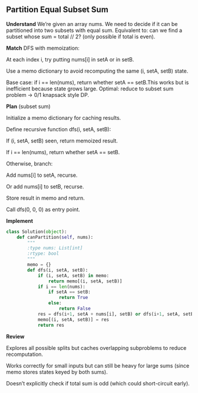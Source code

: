 ## Partition Equal Subset Sum
**Understand**
We’re given an array nums. We need to decide if it can be partitioned into two subsets with equal sum.
Equivalent to: can we find a subset whose sum = total // 2? (only possible if total is even).

**Match**
DFS with memoization:

At each index i, try putting nums[i] in setA or in setB.

Use a memo dictionary to avoid recomputing the same (i, setA, setB) state.

Base case: if i == len(nums), return whether setA == setB.This works but is inefficient because state grows large.
Optimal: reduce to subset sum problem → 0/1 knapsack style DP.

**Plan** (subset sum)

Initialize a memo dictionary for caching results.

Define recursive function dfs(i, setA, setB):

If (i, setA, setB) seen, return memoized result.

If i == len(nums), return whether setA == setB.

Otherwise, branch:

Add nums[i] to setA, recurse.

Or add nums[i] to setB, recurse.

Store result in memo and return.

Call dfs(0, 0, 0) as entry point.


**Implement**
```py
class Solution(object):
    def canPartition(self, nums):
        """
        :type nums: List[int]
        :rtype: bool
        """
        memo = {}
        def dfs(i, setA, setB):
            if (i, setA, setB) in memo:
                return memo[(i, setA, setB)]
            if i == len(nums):
                if setA == setB:
                    return True
                else:
                    return False
            res = dfs(i+1, setA + nums[i], setB) or dfs(i+1, setA, setB + nums[i])
            memo[(i, setA, setB)] = res
            return res
```

**Review**

Explores all possible splits but caches overlapping subproblems to reduce recomputation.

Works correctly for small inputs but can still be heavy for large sums (since memo stores states keyed by both sums).

Doesn’t explicitly check if total sum is odd (which could short-circuit early).